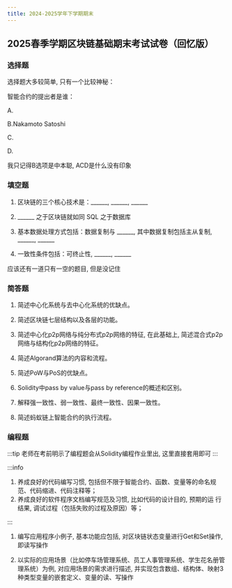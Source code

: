 ```yaml
---
title: 2024-2025学年下学期期末
---
```

## 2025春季学期区块链基础期末考试试卷（回忆版）

### 选择题

选择题大多较简单, 只有一个比较神秘：

智能合约的提出者是谁：

A.

B.Nakamoto Satoshi

C.

D.

我只记得B选项是中本聪, ACD是什么没有印象

### 填空题

1. 区块链的三个核心技术是：______, ______, ______

2. ______ 之于区块链就如同 SQL 之于数据库

3. 基本数据处理方式包括：数据复制与 ______, 其中数据复制包括主从复制, ______, ______

4. 一致性条件包括：可终止性, ______, ______

应该还有一道只有一空的题目, 但是没记住

### 简答题  

1. 简述中心化系统与去中心化系统的优缺点。

2. 简述区块链七层结构以及各层的功能。

3. 简述中心化p2p网络与纯分布式p2p网络的特征, 在此基础上, 简述混合式p2p网络与结构化p2p网络的特征。

4. 简述Algorand算法的内容和流程。

5. 简述PoW与PoS的优缺点。

6. Solidity中pass by value与pass by reference的概述和区别。

7. 解释强一致性、弱一致性、最终一致性、因果一致性。

8. 简述蚂蚁链上智能合约的执行流程。

### 编程题

:::tip
老师在考前明示了编程题会从Solidity编程作业里出, 这里直接套用即可
:::

:::info

1. 养成良好的代码编写习惯, 包括但不限于智能合约、函数、变量等的命名规
范、代码缩进、代码注释等；
2. 养成良好的软件程序文档编写规范及习惯, 比如代码的设计目的, 预期的运
行结果, 调试过程（包括失败的过程及原因）等；

:::

1. 编写应用程序小例子, 基本功能应包括, 对区块链状态变量进行Get和Set操作, 即读写操作

2. 以实际的应用场景（比如停车场管理系统、员工人事管理系统、学生花名册管理系统）为例, 对应用场景的需求进行描述, 并实现包含数组、结构体、映射3种类型变量的嵌套定义、变量的读、写操作
